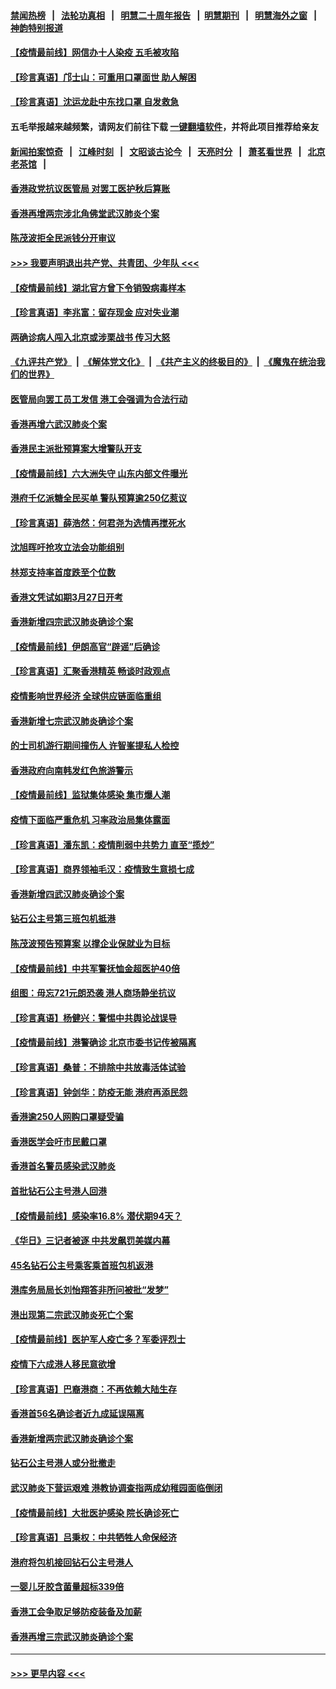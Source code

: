 #### [禁闻热榜](热点新闻.md?=0)  &nbsp;&nbsp;|&nbsp;&nbsp; [法轮功真相](https://github.com/gfw-breaker/truth/blob/master/README.md?=0) &nbsp;&nbsp;|&nbsp;&nbsp; [明慧二十周年报告](https://github.com/gfw-breaker/mh-reports/blob/master/README.md?=0) &nbsp;&nbsp;|&nbsp;&nbsp;[明慧期刊](https://github.com/gfw-breaker/mh-qikan) &nbsp;&nbsp;|&nbsp;&nbsp; [明慧海外之窗](https://github.com/gfw-breaker/mh-news/blob/master/README.md?=0) &nbsp;&nbsp;|&nbsp;&nbsp; [神韵特别报道](https://github.com/gfw-breaker/mh-news/blob/master/shenyun.md?=0)
#### [【疫情最前线】网信办十人染疫 五毛被攻陷](../pages/nsc415/n11903757.md?t=03010831) 
#### [【珍言真语】邝士山：可重用口罩面世 助人解困](../pages/nsc415/n11903875.md?t=03010831) 
#### [【珍言真语】沈运龙赴中东找口罩 自发救急](../pages/nsc415/n11903291.md?t=03010831) 
#### 五毛举报越来越频繁，请网友们前往下载 [一键翻墙软件](https://github.com/gfw-breaker/ssr-accounts)，并将此项目推荐给亲友
#### [新闻拍案惊奇](https://github.com/gfw-breaker/banned-news/blob/master/pages/link4.md) &nbsp;&nbsp;|&nbsp;&nbsp; [江峰时刻](https://github.com/gfw-breaker/banned-news/blob/master/pages/link4.md) &nbsp;&nbsp;|&nbsp;&nbsp; [文昭谈古论今](https://github.com/gfw-breaker/banned-news/blob/master/pages/link4.md) &nbsp;&nbsp;|&nbsp;&nbsp; [天亮时分](https://github.com/gfw-breaker/banned-news/blob/master/pages/link4.md) &nbsp;&nbsp;|&nbsp;&nbsp; [萧茗看世界](https://github.com/gfw-breaker/banned-news/blob/master/pages/link4.md) &nbsp;&nbsp;|&nbsp;&nbsp; [北京老茶馆](https://github.com/gfw-breaker/banned-news/blob/master/pages/link4.md) &nbsp;&nbsp;|&nbsp;&nbsp; 
#### [香港政党抗议医管局 对罢工医护秋后算账](../pages/nsc415/n11901746.md?t=03010831) 
#### [香港再增两宗涉北角佛堂武汉肺炎个案](../pages/nsc415/n11901737.md?t=03010831) 
#### [陈茂波拒全民派钱分开审议](../pages/nsc415/n11901672.md?t=03010831) 
#### [>>> 我要声明退出共产党、共青团、少年队 <<<](https://github.com/begood0513/goodnews/blob/master/quit/letter.md) 
#### [【疫情最前线】湖北官方曾下令销毁病毒样本](../pages/nsc415/n11901518.md?t=03010831) 
#### [【珍言真语】李兆富：留存现金 应对失业潮](../pages/nsc415/n11901448.md?t=03010831) 
#### [两确诊病人闯入北京或涉栗战书 传习大怒](../pages/nsc415/n11901180.md?t=03010831) 
#### [《九评共产党》](https://github.com/begood0513/9ping.md/blob/master/README.md) &nbsp;|&nbsp; [《解体党文化》](../../../../jtdwh.md/blob/master/README.md)  &nbsp;|&nbsp; [《共产主义的终极目的》](../../../../gczydzjmd.md/blob/master/README.md) &nbsp;|&nbsp; [《魔鬼在统治我们的世界》](../../../../mgztzwmdsj.md/blob/master/README.md) 
#### [医管局向罢工员工发信 港工会强调为合法行动](../pages/nsc415/n11898870.md?t=03010831) 
#### [香港再增六武汉肺炎个案](../pages/nsc415/n11898843.md?t=03010831) 
#### [香港民主派批预算案大增警队开支](../pages/nsc415/n11898813.md?t=03010831) 
#### [【疫情最前线】六大洲失守 山东内部文件曝光](../pages/nsc415/n11898455.md?t=03010831) 
#### [港府千亿派糖全民买单 警队预算逾250亿惹议](../pages/nsc415/n11898608.md?t=03010831) 
#### [【珍言真语】薛浩然：何君尧为选情再搅死水](../pages/nsc415/n11898269.md?t=03010831) 
#### [沈旭晖吁抢攻立法会功能组别](../pages/nsc415/n11896084.md?t=03010831) 
#### [林郑支持率首度跌至个位数](../pages/nsc415/n11896058.md?t=03010831) 
#### [香港文凭试如期3月27日开考](../pages/nsc415/n11896055.md?t=03010831) 
#### [香港新增四宗武汉肺炎确诊个案](../pages/nsc415/n11896040.md?t=03010831) 
#### [【疫情最前线】伊朗高官“辟谣”后确诊](../pages/nsc415/n11895902.md?t=03010831) 
#### [【珍言真语】汇聚香港精英 畅谈时政观点](../pages/nsc415/n11895733.md?t=03010831) 
#### [疫情影响世界经济 全球供应链面临重组](../pages/nsc415/n11895634.md?t=03010831) 
#### [香港新增七宗武汉肺炎确诊个案](../pages/nsc415/n11893498.md?t=03010831) 
#### [的士司机游行期间撞伤人 许智峯提私人检控](../pages/nsc415/n11893483.md?t=03010831) 
#### [香港政府向南韩发红色旅游警示](../pages/nsc415/n11893398.md?t=03010831) 
#### [【疫情最前线】监狱集体感染 集市爆人潮](../pages/nsc415/n11893181.md?t=03010831) 
#### [疫情下面临严重危机  习率政治局集体露面](../pages/nsc415/n11893305.md?t=03010831) 
#### [【珍言真语】潘东凯：疫情削弱中共势力 直至“揽炒”](../pages/nsc415/n11892866.md?t=03010831) 
#### [【珍言真语】商界领袖毛汉：疫情致生意损七成](../pages/nsc415/n11890348.md?t=03010831) 
#### [香港新增四武汉肺炎确诊个案](../pages/nsc415/n11890610.md?t=03010831) 
#### [钻石公主号第三班包机抵港](../pages/nsc415/n11890645.md?t=03010831) 
#### [陈茂波预告预算案 以撑企业保就业为目标](../pages/nsc415/n11890574.md?t=03010831) 
#### [【疫情最前线】中共军警抚恤金超医护40倍](../pages/nsc415/n11890458.md?t=03010831) 
#### [组图：毋忘721元朗恐袭 港人商场静坐抗议](../pages/nsc415/n11876882.md?t=03010831) 
#### [【珍言真语】杨健兴：警惕中共舆论战误导](../pages/nsc415/n11888131.md?t=03010831) 
#### [【疫情最前线】港警确诊 北京市委书记传被隔离](../pages/nsc415/n11886872.md?t=03010831) 
#### [【珍言真语】桑普：不排除中共放毒活体试验](../pages/nsc415/n11886832.md?t=03010831) 
#### [【珍言真语】钟剑华：防疫无能 港府再添民怨](../pages/nsc415/n11884504.md?t=03010831) 
#### [香港逾250人网购口罩疑受骗](../pages/nsc415/n11884388.md?t=03010831) 
#### [香港医学会吁市民戴口罩](../pages/nsc415/n11884367.md?t=03010831) 
#### [香港首名警员感染武汉肺炎](../pages/nsc415/n11884357.md?t=03010831) 
#### [首批钻石公主号港人回港](../pages/nsc415/n11884333.md?t=03010831) 
#### [【疫情最前线】感染率16.8% 潜伏期94天？](../pages/nsc415/n11884256.md?t=03010831) 
#### [《华日》三记者被逐 中共发飙罚美媒内幕](../pages/nsc415/n11884184.md?t=03010831) 
#### [45名钻石公主号乘客乘首班包机返港](../pages/nsc415/n11881770.md?t=03010831) 
#### [港库务局局长刘怡翔答非所问被批“发梦”](../pages/nsc415/n11881752.md?t=03010831) 
#### [港出现第二宗武汉肺炎死亡个案](../pages/nsc415/n11881736.md?t=03010831) 
#### [【疫情最前线】医护军人疫亡多？军委评烈士](../pages/nsc415/n11881655.md?t=03010831) 
#### [疫情下六成港人移民意欲增](../pages/nsc415/n11881699.md?t=03010831) 
#### [【珍言真语】巴裔港商：不再依赖大陆生存](../pages/nsc415/n11881126.md?t=03010831) 
#### [香港首56名确诊者近九成延误隔离](../pages/nsc415/n11879079.md?t=03010831) 
#### [香港新增两宗武汉肺炎确诊个案](../pages/nsc415/n11879064.md?t=03010831) 
#### [钻石公主号港人或分批撤走](../pages/nsc415/n11879029.md?t=03010831) 
#### [武汉肺炎下营运艰难 港教协调查指两成幼稚园面临倒闭](../pages/nsc415/n11878989.md?t=03010831) 
#### [【疫情最前线】大批医护感染 院长确诊死亡](../pages/nsc415/n11878595.md?t=03010831) 
#### [【珍言真语】吕秉权：中共牺牲人命保经济](../pages/nsc415/n11878390.md?t=03010831) 
#### [港府将包机接回钻石公主号港人](../pages/nsc415/n11876352.md?t=03010831) 
#### [一婴儿牙胶含菌量超标339倍](../pages/nsc415/n11876336.md?t=03010831) 
#### [香港工会争取足够防疫装备及加薪](../pages/nsc415/n11876313.md?t=03010831) 
#### [香港再增三宗武汉肺炎确诊个案](../pages/nsc415/n11876297.md?t=03010831) 

----
#### [ >>> 更早内容 <<< ](../indexes/nsc415-earlier.md)

